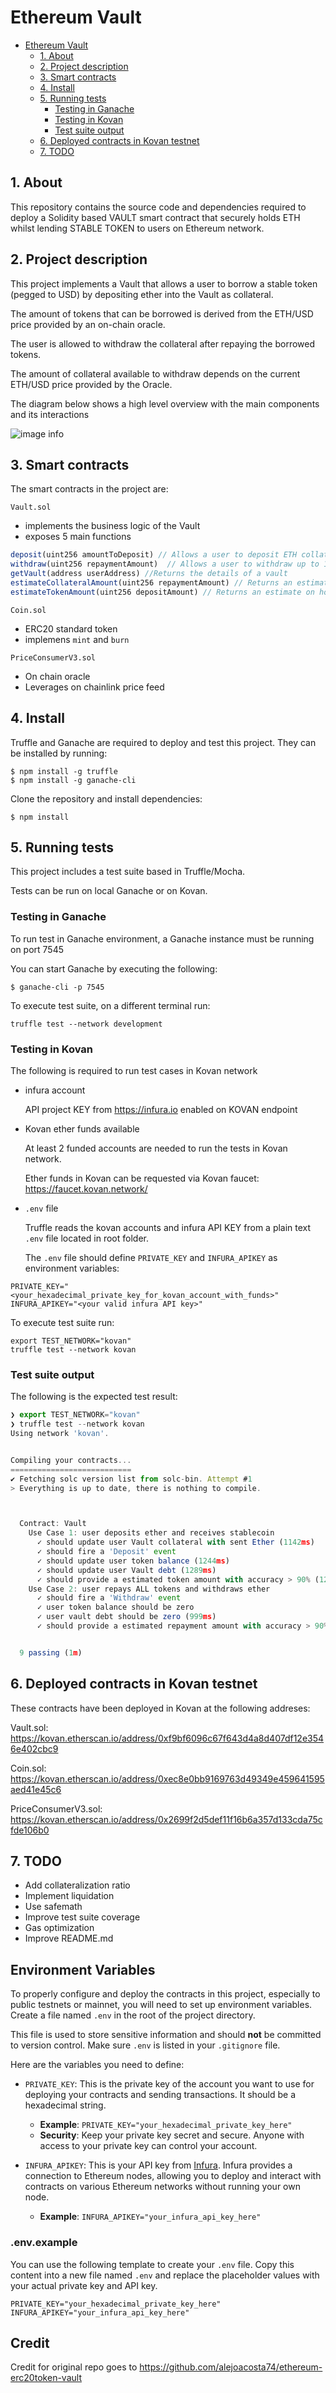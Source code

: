 # Ethereum Vault

- [Ethereum Vault](#ethereum-vault)
  - [1. About](#1-about)
  - [2. Project description](#2-project-description)
  - [3. Smart contracts](#3-smart-contracts)
  - [4. Install](#4-install)
  - [5. Running tests](#5-running-tests)
    - [Testing in Ganache](#testing-in-ganache)
    - [Testing in Kovan](#testing-in-kovan)
    - [Test suite output](#test-suite-output)
  - [6. Deployed contracts in Kovan testnet](#6-deployed-contracts-in-kovan-testnet)
  - [7. TODO](#7-todo)

## 1. About

This repository contains the source code and dependencies required to deploy a Solidity based VAULT smart contract that securely holds ETH whilst lending STABLE TOKEN to users on Ethereum network.

## 2. Project description

This project implements a Vault that allows a user to borrow a stable token (pegged to USD) by depositing ether into the Vault as collateral.

The amount of tokens that can be borrowed is derived from the ETH/USD price provided by an on-chain oracle.

The user is allowed to withdraw the collateral after repaying the borrowed tokens.

The amount of collateral available to withdraw depends on the current ETH/USD price provided by the Oracle.

The diagram below shows a high level overview with the main components and its interactions

![image info](./vault.png)

## 3. Smart contracts
The smart contracts in the project are:

`Vault.sol`

- implements the business logic of the Vault
- exposes 5 main functions

```javascript
deposit(uint256 amountToDeposit) // Allows a user to deposit ETH collateral in exchange for some amount of stablecoin
withdraw(uint256 repaymentAmount)  // Allows a user to withdraw up to 100% of the collateral they have on deposit
getVault(address userAddress) //Returns the details of a vault
estimateCollateralAmount(uint256 repaymentAmount) // Returns an estimate of how much collateral could be withdrawn for a given amount of stablecoin
estimateTokenAmount(uint256 depositAmount) // Returns an estimate on how much stable coin could be minted at the current rate
```

`Coin.sol`

- ERC20 standard token
- implemens `mint` and `burn`

`PriceConsumerV3.sol`

- On chain oracle
- Leverages on chainlink price feed

## 4. Install

Truffle and Ganache are required to deploy and test this project.
They can be installed by running:

```
$ npm install -g truffle
$ npm install -g ganache-cli
```

Clone the repository and install dependencies:

```
$ npm install
```

## 5. Running tests

This project includes a test suite based in Truffle/Mocha.

Tests can be run on local Ganache or on Kovan.

### Testing in Ganache

To run test in Ganache environment, a Ganache instance must be running on port 7545

You can start Ganache by executing the following:

```
$ ganache-cli -p 7545
```

To execute test suite, on a different terminal run:

```
truffle test --network development
```

### Testing in Kovan

The following is required to run test cases in Kovan network

- infura account

  
  API project KEY from https://infura.io enabled on KOVAN endpoint

- Kovan ether funds available
  
  At least 2 funded accounts are needed to run the tests in Kovan network.

  Ether funds in Kovan can be requested via Kovan faucet: https://faucet.kovan.network/

- `.env` file
  
  Truffle reads the kovan accounts and infura API KEY from a plain text `.env` file located in root folder.

  The `.env` file should define `PRIVATE_KEY` and `INFURA_APIKEY` as environment variables:

```
PRIVATE_KEY="<your_hexadecimal_private_key_for_kovan_account_with_funds>"
INFURA_APIKEY="<your valid infura API key>"
```

To execute test suite run:

```
export TEST_NETWORK="kovan"
truffle test --network kovan
```

### Test suite output

The following is the expected test result:

```javascript
❯ export TEST_NETWORK="kovan"
❯ truffle test --network kovan
Using network 'kovan'.


Compiling your contracts...
===========================
✔ Fetching solc version list from solc-bin. Attempt #1
> Everything is up to date, there is nothing to compile.



  Contract: Vault
    Use Case 1: user deposits ether and receives stablecoin
      ✓ should update user Vault collateral with sent Ether (1142ms)
      ✓ should fire a 'Deposit' event
      ✓ should update user token balance (1244ms)
      ✓ should update user Vault debt (1289ms)
      ✓ should provide a estimated token amount with accuracy > 90% (1237ms)
    Use Case 2: user repays ALL tokens and withdraws ether
      ✓ should fire a 'Withdraw' event
      ✓ user token balance should be zero
      ✓ user vault debt should be zero (999ms)
      ✓ should provide a estimated repayment amount with accuracy > 90% (1143ms)


  9 passing (1m)
```
## 6. Deployed contracts in Kovan testnet
These contracts have been deployed in Kovan at the following addreses:

Vault.sol: https://kovan.etherscan.io/address/0xf9bf6096c67f643d4a8d407df12e3546e402cbc9

Coin.sol: https://kovan.etherscan.io/address/0xec8e0bb9169763d49349e459641595aed41e45c6

PriceConsumerV3.sol: https://kovan.etherscan.io/address/0x2699f2d5def11f16b6a357d133cda75cfde106b0

## 7. TODO

- Add collateralization ratio
- Implement liquidation
- Use safemath
- Improve test suite coverage
- Gas optimization
- Improve README.md

## Environment Variables

To properly configure and deploy the contracts in this project, especially to public testnets or mainnet, you will need to set up environment variables. Create a file named `.env` in the root of the project directory.

This file is used to store sensitive information and should **not** be committed to version control. Make sure `.env` is listed in your `.gitignore` file.

Here are the variables you need to define:

*   `PRIVATE_KEY`: This is the private key of the account you want to use for deploying your contracts and sending transactions. It should be a hexadecimal string.
    *   **Example**: `PRIVATE_KEY="your_hexadecimal_private_key_here"`
    *   **Security**: Keep your private key secret and secure. Anyone with access to your private key can control your account.

*   `INFURA_APIKEY`: This is your API key from [Infura](https://infura.io/). Infura provides a connection to Ethereum nodes, allowing you to deploy and interact with contracts on various Ethereum networks without running your own node.
    *   **Example**: `INFURA_APIKEY="your_infura_api_key_here"`

### .env.example

You can use the following template to create your `.env` file. Copy this content into a new file named `.env` and replace the placeholder values with your actual private key and API key.

```
PRIVATE_KEY="your_hexadecimal_private_key_here"
INFURA_APIKEY="your_infura_api_key_here"
```

## Credit

Credit for original repo goes to https://github.com/alejoacosta74/ethereum-erc20token-vault
